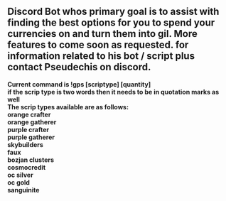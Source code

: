 Discord Bot whos primary goal is to assist with finding the best options for you to spend your currencies on and turn them into gil. More features to come soon as requested.    for information related to his bot / script plus contact Pseudechis on discord.
-----------------------------------------------------------
<b> Current command is !gps [scriptype] [quantity] </b>  
<b> if the scrip type is two words then it needs to be in quotation marks as well <b>  
<b>The scrip types available are as follows:  </b>  
orange crafter   
orange gatherer  
purple crafter  
purple gatherer  
skybuilders  
faux  
bozjan clusters  
cosmocredit  
oc silver  
oc gold  
sanguinite  

